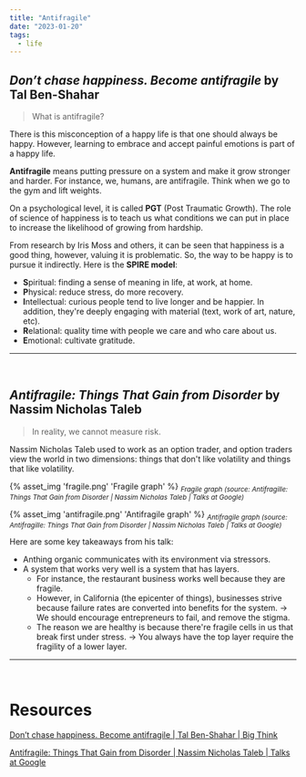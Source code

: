 ```yaml
---
title: "Antifragile"
date: "2023-01-20"
tags:
  - life
---
```


## _Don’t chase happiness. Become antifragile_ by Tal Ben-Shahar

> What is antifragile?

There is this misconception of a happy life is that one should always be happy. However, learning to embrace and accept painful emotions is part of a happy life.

<!-- excerpt -->

**Antifragile** means putting pressure on a system and make it grow stronger and harder. For instance, we, humans, are antifragile. Think when we go to the gym and lift weights.

On a psychological level, it is called **PGT** (Post Traumatic Growth). The role of science of happiness is to teach us what conditions we can put in place to increase the likelihood of growing from hardship.

From research by Iris Moss and others, it can be seen that happiness is a good thing, however, valuing it is problematic. So, the way to be happy is to pursue it indirectly. Here is the **SPIRE model**:

- **S**piritual: finding a sense of meaning in life, at work, at home.
- **P**hysical: reduce stress, do more recovery.
- **I**ntellectual: curious people tend to live longer and be happier. In addition, they're deeply engaging with material (text, work of art, nature, etc).
- **R**elational: quality time with people we care and who care about us.
- **E**motional: cultivate gratitude.

<hr/>
<br/>

## _Antifragile: Things That Gain from Disorder_ by Nassim Nicholas Taleb

> In reality, we cannot measure risk.

Nassim Nicholas Taleb used to work as an option trader, and option traders view the world in two dimensions: things that don't like volatility and things that like volatility.

{% asset_img 'fragile.png' 'Fragile graph' %}
<em><sub>Fragile graph (source: Antifragille: Things That Gain from Disorder | Nassim Nicholas Taleb | Talks at Google)</sub></em>

{% asset_img 'antifragile.png' 'Antifragile graph' %}
<em><sub>Antifragile graph (source: Antifragille: Things That Gain from Disorder | Nassim Nicholas Taleb | Talks at Google)</sub></em>

Here are some key takeaways from his talk:

- Anthing organic communicates with its environment via stressors.
- A system that works very well is a system that has layers.
  - For instance, the restaurant business works well because they are fragile.
  - However, in California (the epicenter of things), businesses strive because failure rates are converted into benefits for the system. &rarr; We should encourage entrepreneurs to fail, and remove the stigma.
  - The reason we are healthy is because there're fragile cells in us that break first under stress. &rarr; You always have the top layer require the fragility of a lower layer.

<hr/>
<br/>

# Resources

[Don’t chase happiness. Become antifragile | Tal Ben-Shahar | Big Think](https://youtu.be/e-or_D-qNqM)

[Antifragile: Things That Gain from Disorder | Nassim Nicholas Taleb | Talks at Google](https://youtu.be/S3REdLZ8Xis)
